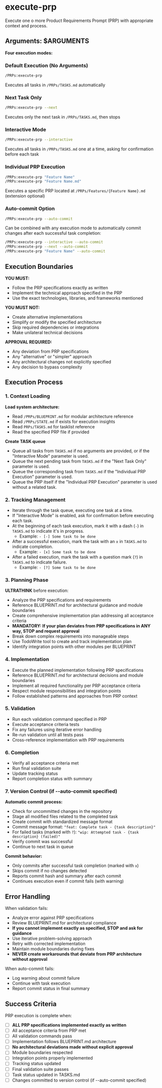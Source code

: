 # execute-prp

Execute one o more Product Requirements Prompt (PRP) with appropriate context and process.

## Arguments: $ARGUMENTS

**Four execution modes:**

### Default Execution (No Arguments)
```bash
/PRPs:execute-prp
```
Executes all tasks in `/PRPs/TASKS.md` automatically

### Next Task Only
```bash
/PRPs:execute-prp --next
```
Executes only the next task in `/PRPs/TASKS.md`, then stops

### Interactive Mode
```bash
/PRPs:execute-prp --interactive
```
Executes all tasks in `/PRPs/TASKS.md` one at a time, asking for confirmation before each task

### Individual PRP Execution
```bash
/PRPs:execute-prp "Feature Name"
/PRPs:execute-prp "Feature Name.md"
```
Executes a specific PRP located at `/PRPs/Features/{Feature Name}.md` (extension optional)

### Auto-commit Option
```bash
/PRPs:execute-prp --auto-commit
```
Can be combined with any execution mode to automatically commit changes after each successful task completion:

```bash
/PRPs:execute-prp --interactive --auto-commit
/PRPs:execute-prp --next --auto-commit
/PRPs:execute-prp "Feature Name" --auto-commit
```

## Execution Boundaries

**YOU MUST:**
- Follow the PRP specifications exactly as written
- Implement the technical approach specified in the PRP
- Use the exact technologies, libraries, and frameworks mentioned

**YOU MUST NOT:**
- Create alternative implementations
- Simplify or modify the specified architecture
- Skip required dependencies or integrations
- Make unilateral technical decisions

**APPROVAL REQUIRED:**
- Any deviation from PRP specifications
- Any "alternative" or "simpler" approach
- Any architectural changes not explicitly specified
- Any decision to bypass complexity

## Execution Process

### 1. Context Loading

**Load system architecture:**
- Read `/PRPs/BLUEPRINT.md` for modular architecture reference
- Read `/PRPs/STATE.md` if exists for execution insights
- Read `PRPs/TASKS.md` for tasklist reference
- Read the specified PRP file if provided

**Create TASK queue**

- Queue all tasks from `TASKS.md` if no arguments are provided, or if the "Interactive Mode" parameter is used.
- Queue the next pending task from `TASKS.md` if the "Next Task Only" parameter is used.
- Queue the corresponding task from `TASKS.md` if the "Individual PRP Execution" parameter is used.
- Queue the PRP itself if the "Individual PRP Execution" parameter is used without a related task.

### 2. Tracking Management

- Iterate through the task queue, executing one task at a time.
- If "Interactive Mode" is enabled, ask for confirmation before executing each task.
- At the beginning of each task execution, mark it with a dash (`-`) in `TASKS.md` to indicate it's in progress.
  - Example: `- [-] Some task to be done`
- After a successful execution, mark the task with an `x` in `TASKS.md` to indicate completion.
  - Example: `- [x] Some task to be done`
- After a failed execution, mark the task with a question mark (`?`) in `TASKS.md` to indicate failure.
  - Example: `- [?] Some task to be done`

### 3. Planning Phase

**ULTRATHINK** before execution:

- Analyze the PRP specifications and requirements
- Reference BLUEPRINT.md for architectural guidance and module boundaries
- Create comprehensive implementation plan addressing all acceptance criteria
- **MANDATORY: If your plan deviates from PRP specifications in ANY way, STOP and request approval**
- Break down complex requirements into manageable steps
- Use TodoWrite tool to create and track implementation plan
- Identify integration points with other modules per BLUEPRINT

### 4. Implementation

- Execute the planned implementation following PRP specifications
- Reference BLUEPRINT.md for architectural decisions and module boundaries
- Implement all required functionality per PRP acceptance criteria
- Respect module responsibilities and integration points
- Follow established patterns and approaches from PRP context

### 5. Validation

- Run each validation command specified in PRP
- Execute acceptance criteria tests
- Fix any failures using iterative error handling
- Re-run validation until all tests pass
- Cross-reference implementation with PRP requirements

### 6. Completion

- Verify all acceptance criteria met
- Run final validation suite
- Update tracking status
- Report completion status with summary

### 7. Version Control (if --auto-commit specified)

**Automatic commit process:**
- Check for uncommitted changes in the repository
- Stage all modified files related to the completed task
- Create commit with standardized message format
- Commit message format: `"feat: Complete task - {task description}"`
- For failed tasks (marked with `?`): `"wip: Attempted task - {task description} (failed)"`
- Verify commit was successful
- Continue to next task in queue

**Commit behavior:**
- Only commits after successful task completion (marked with `x`)
- Skips commit if no changes detected
- Reports commit hash and summary after each commit
- Continues execution even if commit fails (with warning)

## Error Handling

When validation fails:

- Analyze error against PRP specifications
- Review BLUEPRINT.md for architectural compliance
- **If you cannot implement exactly as specified, STOP and ask for guidance**
- Use iterative problem-solving approach
- Retry with corrected implementation
- Maintain module boundaries during fixes
- **NEVER create workarounds that deviate from PRP architecture without approval**

When auto-commit fails:
- Log warning about commit failure
- Continue with task execution
- Report commit status in final summary

## Success Criteria

PRP execution is complete when:

- [ ] **ALL PRP specifications implemented exactly as written**
- [ ] All acceptance criteria from PRP met
- [ ] All validation commands pass
- [ ] Implementation follows BLUEPRINT.md architecture
- [ ] **No architectural deviations made without explicit approval**
- [ ] Module boundaries respected
- [ ] Integration points properly implemented
- [ ] Tracking status updated
- [ ] Final validation suite passes
- [ ] Task status updated in TASKS.md
- [ ] Changes committed to version control (if --auto-commit specified)